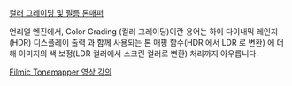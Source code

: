 [컬러 그레이딩 및 필름 톤매퍼](https://docs.unrealengine.com/5.0/ko/color-grading-and-the-filmic-tonemapper-in-unreal-engine/)

언리얼 엔진에서, Color Grading (컬러 그레이딩)이란 용어는 하이 다이내믹 레인지 (HDR) 디스플레이 출력 과 함께 사용되는 톤 매핑 함수(HDR 에서 LDR 로 변환) 에 더해 이미지의 색 보정(LDR 컬러에서 스크린 컬러로 변환) 처리까지 아우릅니다.

[Filmic Tonemapper 영상 강의](https://www.youtube.com/watch?v=A-wectYNfRQ)
